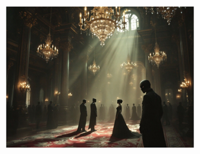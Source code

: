 ![A grand Victorian ballroom with crystal chandeliers, elaborate architectural details, and nobles in formal attire. Reality subtly warps around the edges while masked figures exchange glances. Hidden cosmic horror elements beneath classical elegance, emphasis on light and shadow interplay.](illustration_caption_2.jpeg)

